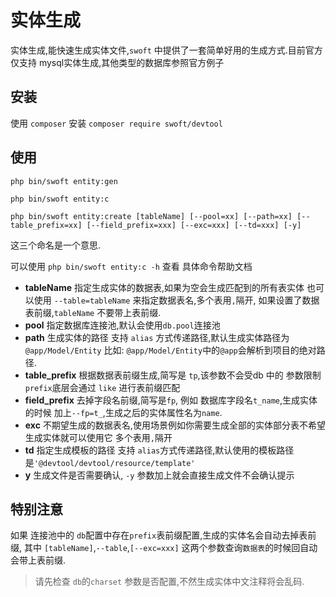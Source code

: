 # 实体生成

实体生成,能快速生成实体文件,`swoft` 中提供了一套简单好用的生成方式.目前官方仅支持 mysql实体生成,其他类型的数据库参照官方例子

## 安装

使用 `composer` 安装 `composer require swoft/devtool` 

## 使用

`php bin/swoft entity:gen`

`php bin/swoft entity:c`

`php bin/swoft entity:create [tableName] [--pool=xx] [--path=xx] [--table_prefix=xx] [--field_prefix=xxx] [--exc=xxx] [--td=xxx] [-y]`

这三个命名是一个意思. 

可以使用 `php bin/swoft entity:c -h` 查看 具体命令帮助文档

- **tableName** 指定生成实体的数据表,如果为空会生成匹配到的所有表实体
也可以使用 `--table=tableName` 来指定数据表名,多个表用`,`隔开,
如果设置了数据表前缀,`tableName` 不要带上表前缀.
- **pool** 指定数据库连接池,默认会使用`db.pool`连接池
- **path** 生成实体的路径 支持 `alias` 方式传递路径,默认生成实体路径为`@app/Model/Entity`
比如: `@app/Model/Entity`中的`@app`会解析到项目的绝对路径.
- **table_prefix** 根据数据表前缀生成,简写是 `tp`,该参数不会受db 中的 参数限制`prefix`底层会通过 `like` 进行表前缀匹配
- **field_prefix** 去掉字段名前缀,简写是`fp`,
例如 数据库字段名`t_name`,生成实体的时候 加上`--fp=t_`,生成之后的实体属性名为`name`.
- **exc** 不期望生成的数据表名,使用场景例如你需要生成全部的实体部分表不希望生成实体就可以使用它
多个表用`,`隔开
- **td** 指定生成模板的路径 支持 `alias`方式传递路径,默认使用的模板路径是`'@devtool/devtool/resource/template'`
- **y** 生成文件是否需要确认, `-y` 参数加上就会直接生成文件不会确认提示

## 特别注意

如果 连接池中的 `db`配置中存在`prefix`表前缀配置,生成的实体名会自动去掉表前缀, 其中 `[tableName]`,`--table`,`[--exc=xxx]` 这两个参数查询`数据表`的时候回自动会带上表前缀.

> 请先检查 `db`的`charset` 参数是否配置,不然生成实体中文注释将会乱码.